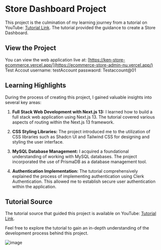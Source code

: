 # Store Dashboard Project

This project is the culmination of my learning journey from a tutorial on YouTube: [Tutorial Link](https://www.youtube.com/watch?v=5miHyP6lExg&t=18s&ab_channel=CodeWithAntonio). The tutorial provided the guidance to create a Store Dashboard.

## View the Project

You can view the web application live at: [https://ken-store-ecommerce.vercel.app/](https://ecommerce-store-admin-nu.vercel.app/)
Test Accout username: testAccount passwaord: Testaccount@01


## Learning Highlights

During the process of creating this project, I gained valuable insights into several key areas:

1. **Full Stack Web Development with Next.js 13:** I learned how to build a full stack web application using Next.js 13. The tutorial covered various aspects of routing within the Next.js 13 framework.

2. **CSS Styling Libraries:** The project introduced me to the utilization of CSS libraries such as Shadcn UI and Tailwind CSS for designing and styling the user interface.

3. **MySQL Database Management:** I acquired a foundational understanding of working with MySQL databases. The project incorporated the use of PrismaDB as a database management tool.

4. **Authentication Implementation:** The tutorial comprehensively explained the process of implementing authentication using Clerk Authentication. This allowed me to establish secure user authentication within the application.

## Tutorial Source

The tutorial source that guided this project is available on YouTube: [Tutorial Link](https://www.youtube.com/watch?v=5miHyP6lExg&t=18s&ab_channel=CodeWithAntonio).

Feel free to explore the tutorial to gain an in-depth understanding of the development process behind this project.

![image](https://github.com/kenratchapon/store-dashboard/assets/134255219/d7aa27ec-0fb2-4f72-b9ae-ff3c29960c23)


